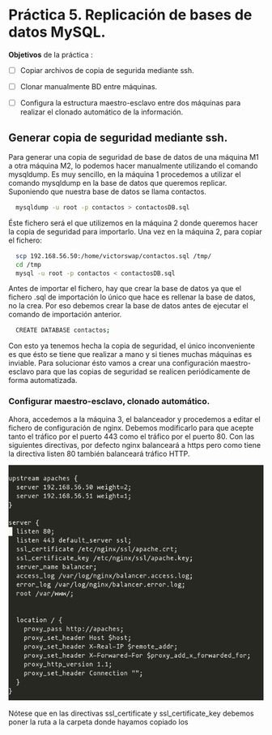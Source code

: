 # Práctica 5. Replicación de bases de datos MySQL.

**Objetivos** de la práctica :

- [ ] Copiar archivos de copia de segurida mediante ssh.
- [ ] Clonar manualmente BD entre máquinas.
- [ ] Configura la estructura maestro-esclavo entre dos máquinas para realizar el clonado automático de la información.


## Generar copia de seguridad mediante ssh.
Para generar una copia de seguridad de base de datos de una máquina M1 a otra máquina M2, lo podemos hacer manualmente utilizando el comando mysqldump. Es muy sencillo, en la máquina 1 procedemos a utilizar el comando mysqldump en la base de datos que queremos replicar. Suponiendo que nuestra base de datos se llama contactos.

```bash
  mysqldump -u root -p contactos > contactosDB.sql
```


Éste fichero será el que utilizemos en la máquina 2 donde queremos hacer la copia de seguridad para importarlo. Una vez en la máquina 2, para copiar el fichero:

```bash
  scp 192.168.56.50:/home/victorswap/contactos.sql /tmp/
  cd /tmp
  mysql -u root -p contactos < contactosDB.sql
```


Antes de importar el fichero, hay que crear la base de datos ya que el fichero .sql de importación lo único que hace es rellenar la base de datos, no la crea. Por eso debemos crear la base de datos antes de ejecutar el comando de importación anterior.

```bash
  CREATE DATABASE contactos;
```


Con esto ya tenemos hecha la copia de seguridad, el único inconveniente es que ésto se tiene que realizar a mano y si tienes muchas máquinas es inviable. Para solucionar ésto vamos a crear una configuración maestro-esclavo para que las copias de seguridad se realicen periódicamente de forma automatizada.


### Configurar maestro-esclavo, clonado automático.
Ahora, accedemos a la máquina 3, el balanceador y procedemos a editar el fichero de configuración de nginx. Debemos modificarlo para que acepte tanto el tráfico por el puerto 443 como el tráfico por el puerto 80. Con las siguientes directivas, por defecto nginx balanceará a https pero como tiene la directiva listen 80 también balanceará tráfico HTTP.

![nginxConf](https://raw.githubusercontent.com/VictorMorenoJimenez/SWAP/master/P4/img/nginxConf.png)

Nótese que en las directivas ssl_certificate y ssl_certificate_key debemos poner la ruta a la carpeta donde hayamos copiado los 



